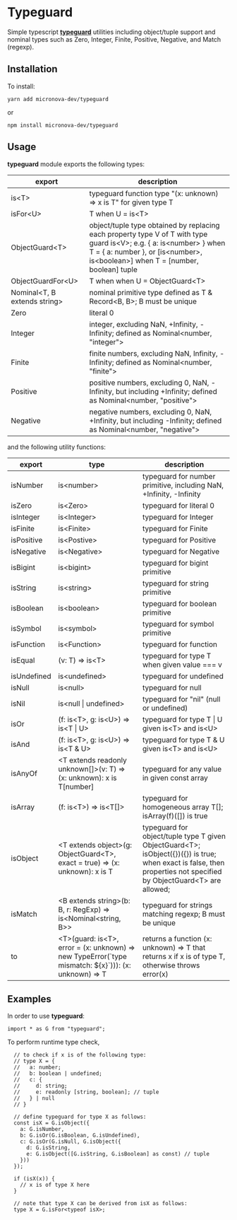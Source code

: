# Typeguard
Simple typescript [__typeguard__](https://www.typescriptlang.org/docs/handbook/2/narrowing.html#using-type-predicates) utilities including  object/tuple support and nominal types such as Zero, Integer, Finite, Positive, Negative, and Match (regexp).

## Installation

To install:

```
yarn add micronova-dev/typeguard
```

or
```
npm install micronova-dev/typeguard
```

## Usage

__typeguard__ module exports the following types:

| export | description |
| - | - |
| is\<T\> | typeguard function type "(x: unknown) => x is T" for given type T |
| isFor\<U\> | T when U = is\<T\> |
| ObjectGuard\<T\> | object/tuple type obtained by replacing each property type V of T with type guard is\<V\>; e.g. { a: is\<number\> } when T = { a: number }, or [is\<number\>, is\<boolean\>] when T = [number, boolean] tuple |
| ObjectGuardFor\<U\> | T when when U = ObjectGuard\<T\> |
| Nominal<T, B extends string> | nominal primitive type defined as T & Record<B, B>; B must be unique |
| Zero | literal 0 |
| Integer | integer, excluding NaN, +Infinity, -Infinity; defined as Nominal\<number, "integer"\> |
| Finite | finite numbers, excluding NaN, Infinity, -Infinity; defined as Nominal\<number, "finite"\> | 
| Positive | positive numbers, excluding 0, NaN, -Infinity, but including +Infinity; defined as Nominal\<number, "positive"\> |
| Negative | negative numbers, excluding 0, NaN, +Infinity, but including -Infinity; defined as Nominal\<number, "negative"\> |

and the following utility functions:

| export | type | description |
| - | - | - |
| isNumber | is\<number\> | typeguard for number primitive, including NaN, +Infinity, -Infinity |
| isZero | is\<Zero\> | typeguard for literal 0 |
| isInteger | is\<Integer\> | typeguard for Integer |
| isFinite | is\<Finite\> | typeguard for Finite |
| isPositive | is\<Postive\> | typeguard for Positive |
| isNegative | is\<Negative\> | typeguard for Negative |
| isBigint | is\<bigint\> | typeguard for bigint primitive |
| isString | is\<string\> | typeguard for string primitive |
| isBoolean | is\<boolean\> | typeguard for boolean primitive |
| isSymbol | is\<symbol\> | typeguard for symbol primitive |
| isFunction | is\<Function\> | typeguard for function |
| isEqual | (v: T) => is\<T\> | typeguard for type T when given value === v |
| isUndefined | is\<undefined\> | typeguard for undefined |
| isNull | is\<null\> | typeguard for null |
| isNil | is\<null \| undefined\> | typeguard for "nil" (null or undefined) |
| isOr | (f: is\<T\>, g: is\<U\>) => is\<T \| U\> | typeguard for type T \| U given is\<T\> and is\<U\> |
| isAnd | (f: is\<T\>, g: is\<U\>) => is\<T & U\> | typeguard for type T & U given is\<T\> and is\<U\> |
| isAnyOf | \<T extends readonly unknown[]\>(v: T) => (x: unknown): x is T[number] | typeguard for any value in given const array |
| isArray | (f: is\<T\>) => is\<T[]\> | typeguard for homogeneous array T[]; isArray(f)([]) is true |
| isObject | \<T extends object\>(g: ObjectGuard\<T\>, exact = true) => (x: unknown): x is T | typeguard for object/tuple type T given ObjectGuard\<T\>; isObject({})({}) is true; when exact is false, then properties not specified by ObjectGuard\<T\> are allowed; |
| isMatch | \<B extends string\>(b: B, r: RegExp) => is\<Nominal\<string, B\>\> | typeguard for strings matching regexp; B must be unique |
| to | \<T\>(guard: is\<T\>, error = (x: unknown) => new TypeError(\`type mismatch: ${x}\`))): (x: unknown) => T | returns a function (x: unknown) => T that returns x if x is of type T, otherwise throws error(x) |

## Examples

In order to use __typeguard__:

```
import * as G from "typeguard";
```

To perform runtime type check,

```
  // to check if x is of the following type:
  // type X = {
  //   a: number;
  //   b: boolean | undefined;
  //   c: {
  //     d: string;
  //     e: readonly [string, boolean]; // tuple
  //   } | null
  // }

  // define typeguard for type X as follows:
  const isX = G.isObject({
    a: G.isNumber,
    b: G.isOr(G.isBoolean, G.isUndefined),
    c: G.isOr(G.isNull, G.isObject({
      d: G.isString,
      e: G.isObject([G.isString, G.isBoolean] as const) // tuple
    }))
  });

  if (isX(x)) { 
    // x is of type X here
  }

  // note that type X can be derived from isX as follows:
  type X = G.isFor<typeof isX>;

```
